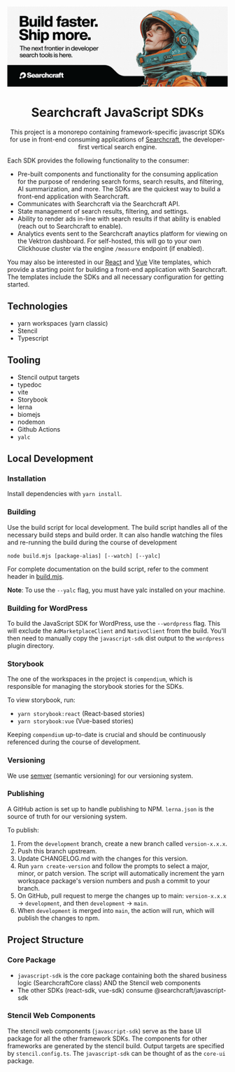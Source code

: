 <img alt="Searchcraft" src="./header.png">
<h1 align="center">Searchcraft JavaScript SDKs</h1>
<p align="center">
This project is a monorepo containing framework-specific javascript SDKs for use in front-end consuming applications of <a href="https://searchcraft.io">Searchcraft</a>, the developer-first vertical search engine.
</p>

Each SDK provides the following functionality to the consumer:
- Pre-built components and functionality for the consuming application for the purpose of rendering search forms, search results, and filtering, AI summarization, and more. The SDKs are the quickest way to build a front-end application with Searchcraft.
- Communicates with Searchcraft via the Searchcraft API.
- State management of search results, filtering, and settings.
- Ability to render ads in-line with search results if that ability is enabled (reach out to Searchcraft to enable).
- Analytics events sent to the Searchcraft anaytics platform for viewing on the Vektron dashboard. For self-hosted, this will go to your own Clickhouse cluster via the engine `/measure` endpoint (if enabled).

You may also be interested in our [React](https://github.com/searchcraft-inc/vite-react-searchcraft-template) and [Vue](https://github.com/searchcraft-inc/vite-vue-searchcraft-template) Vite templates, which provide a starting point for building a front-end application with Searchcraft. The templates include the SDKs and all necessary configuration for getting started.

## Technologies
- yarn workspaces (yarn classic)
- Stencil
- Typescript

## Tooling
- Stencil output targets
- typedoc
- vite
- Storybook
- lerna
- biomejs
- nodemon
- Github Actions
- `yalc`

## Local Development

### Installation
Install dependencies with `yarn install`.

### Building
Use the build script for local development. The build script handles all of the necessary build steps and build order. It can also handle watching the files and re-running the build during the course of development

```
node build.mjs [package-alias] [--watch] [--yalc]
```
For complete documentation on the build script, refer to the comment header in [build.mjs](build.mjs).

**Note**: To use the `--yalc` flag, you must have yalc installed on your machine.

### Building for WordPress

To build the JavaScript SDK for WordPress, use the `--wordpress` flag. This will exclude the `AdMarketplaceClient` and `NativoClient` from the build. You'll then need to manually copy the `javascript-sdk` dist output to the `wordpress` plugin directory.

### Storybook
The one of the workspaces in the project is `compendium`, which is responsible for managing the storybook stories for the SDKs.

To view storybook, run:
- `yarn storybook:react` (React-based stories)
- `yarn storybook:vue` (Vue-based stories)

Keeping `compendium` up-to-date is crucial and should be continuously referenced during the course of development.

### Versioning

We use [semver](https://semver.org/) (semantic versioning) for our versioning system.

### Publishing

A GitHub action is set up to handle publishing to NPM. `lerna.json` is the source of truth for our versioning system.

To publish:
1. From the `development` branch, create a new branch called `version-x.x.x`.
2. Push this branch upstream.
3. Update CHANGELOG.md with the changes for this version.
4. Run `yarn create-version` and follow the prompts to select a major, minor, or patch version. The script will automatically increment the yarn workspace package's version numbers and push a commit to your branch.
5. On GitHub, pull request to merge the changes up to main: `version-x.x.x` -> `development`, and then `development` -> `main`.
6. When `development` is merged into `main`, the action will run, which will publish the changes to npm.

## Project Structure

### Core Package

- `javascript-sdk` is the core package containing both the shared business logic (SearchcraftCore class) AND the Stencil web components
- The other SDKs (react-sdk, vue-sdk) consume @searchcraft/javascript-sdk

### Stencil Web Components

The stencil web components (`javascript-sdk`) serve as the base UI package for all the other framework SDKs. The components for other frameworks are generated by the stencil build. Output targets are specified by `stencil.config.ts`. The `javascript-sdk` can be thought of as the `core-ui` package.
